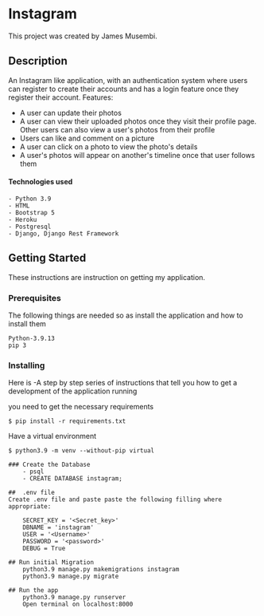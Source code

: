 # Instagram

This project was created by James Musembi.

## Description
An Instagram like application, with an authentication system where users can register to create their accounts and has a login feature once they register their account. 
Features:
- A user can update their photos
- A user can view their uploaded photos once they visit their profile page. Other users can also view a user's photos from their profile
- Users can like and comment on a picture
- A user can click on a photo to view the photo's details
- A user's photos will appear on another's timeline once that user follows them 

#### Technologies used
    - Python 3.9
    - HTML
    - Bootstrap 5
    - Heroku
    - Postgresql
    - Django, Django Rest Framework

## Getting Started

These instructions are instruction on getting my application.

### Prerequisites

The following things are needed so as install the application and how to install them

```
Python-3.9.13
pip 3
```

### Installing
Here is
-A step by step series of instructions that tell you how to get a development of the application running

you need to get the necessary requirements

```
$ pip install -r requirements.txt
```
Have a virtual environment

```
$ python3.9 -m venv --without-pip virtual

### Create the Database
    - psql
    - CREATE DATABASE instagram;
    
##  .env file
Create .env file and paste paste the following filling where appropriate:

    SECRET_KEY = '<Secret_key>'
    DBNAME = 'instagram'
    USER = '<Username>'
    PASSWORD = '<password>'
    DEBUG = True
    
## Run initial Migration
    python3.9 manage.py makemigrations instagram
    python3.9 manage.py migrate

## Run the app
    python3.9 manage.py runserver
    Open terminal on localhost:8000
